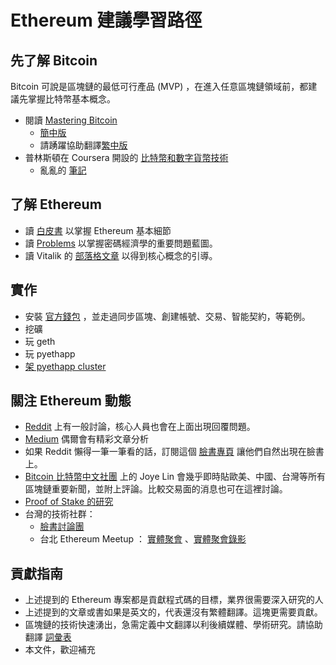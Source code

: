 # Ethereum 建議學習路徑

## 先了解 Bitcoin

Bitcoin 可說是區塊鏈的最低可行產品 (MVP) ，在進入任意區塊鏈領域前，都建議先掌握比特幣基本概念。

- 閱讀 [Mastering Bitcoin](https://github.com/bitcoinbook/bitcoinbook) 
	- [簡中版](https://www.bitcoinbook.info/translations/cmn/book.pdf)
	- 請踴躍協助翻譯[繁中版](https://www.transifex.com/bitcoinbook/mastering-bitcoin/)
- 普林斯頓在 Coursera 開設的 [比特幣和數字貨幣技術](https://zh-tw.coursera.org/course/bitcointech)
	- 亂亂的 [筆記](http://hashedportfolio.blogspot.tw/)

## 了解 Ethereum

- 讀 [白皮書](https://github.com/ethereum/wiki/wiki/White-Paper) 以掌握 Ethereum 基本細節
- 讀 [Problems](https://github.com/ethereum/wiki/wiki/Problems) 以掌握密碼經濟學的重要問題藍圖。
- 讀 Vitalik 的 [部落格文章](https://blog.ethereum.org/) 以得到核心概念的引導。


## 實作

- 安裝 [官方錢包](https://github.com/ethereum/mist#installation) ，並走過同步區塊、創建帳號、交易、智能契約，等範例。
- 挖礦
- 玩 geth
- 玩 pyethapp
- [架 pyethapp cluster](https://medium.com/@chihchengliang/%E5%BB%BA%E7%AB%8B%E8%87%AA%E5%B7%B1%E7%9A%84-ethereum-%E7%A7%81%E9%8F%88%E5%81%9A%E7%A0%94%E7%A9%B6-e8943a82232b#.iyln1kd5z)


## 關注 Ethereum 動態

- [Reddit](https://www.reddit.com/r/ethereum) 上有一般討論，核心人員也會在上面出現回覆問題。
- [Medium](https://medium.com/tag/ethereum) 偶爾會有精彩文章分析
- 如果 Reddit 懶得一筆一筆看的話，訂閱這個 [臉書專頁](https://www.facebook.com/Ethereum-news-1024476174267058/?fref=ts) 讓他們自然出現在臉書上。
- [Bitcoin 比特幣中文社團](https://www.facebook.com/groups/bitcoin.tw/) 上的 Joye Lin 會幾乎即時貼歐美、中國、台灣等所有區塊鏈重要新聞，並附上評論。比較交易面的消息也可在這裡討論。
- [Proof of Stake 的研究](https://gitter.im/ethereum/research)
- 台灣的技術社群：
	- [臉書討論團](https://www.facebook.com/groups/443751072484739/)
	- 台北 Ethereum Meetup ： [實體聚會](meetup.com/Taipei-Ethereum-Meetup/) 、[實體聚會錄影](https://www.youtube.com/channel/UCVmRAQeesq4TA3rdvbz-IkQ)

## 貢獻指南

- 上述提到的 Ethereum 專案都是貢獻程式碼的目標，業界很需要深入研究的人
- 上述提到的文章或書如果是英文的，代表還沒有繁體翻譯。這塊更需要貢獻。
- 區塊鏈的技術快速湧出，急需定義中文翻譯以利後續媒體、學術研究。請協助翻譯 [詞彙表](https://github.com/EtherTW/blockchain_vocabulary)
- 本文件，歡迎補充

